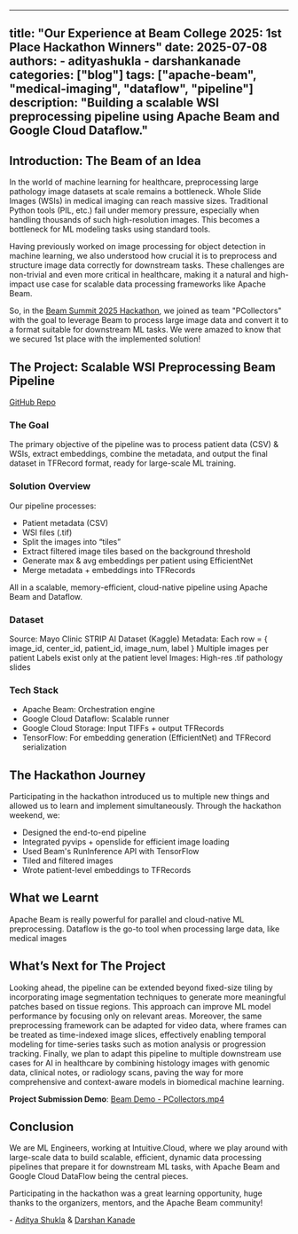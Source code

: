 <!--
Licensed to the Apache Software Foundation (ASF) under one or more
contributor license agreements. See the NOTICE file distributed with
this work for additional information regarding copyright ownership.
The ASF licenses this file to You under the Apache License, Version 2.0
(the "License"); you may not use this file except in compliance with
the License. You may obtain a copy of the License at

    http://www.apache.org/licenses/LICENSE-2.0

Unless required by applicable law or agreed to in writing, software
distributed under the License is distributed on an "AS IS" BASIS,
WITHOUT WARRANTIES OR CONDITIONS OF ANY KIND, either express or implied.
See the License for the specific language governing permissions and
limitations under the License.
-->

---
title: "Our Experience at Beam College 2025: 1st Place Hackathon Winners"
date: 2025-07-08
authors:
    - adityashukla
    - darshankanade
categories: ["blog"]
tags: ["apache-beam", "medical-imaging", "dataflow", "pipeline"]
description: "Building a scalable WSI preprocessing pipeline using Apache Beam and Google Cloud Dataflow."
---

## Introduction: The Beam of an Idea
In the world of machine learning for healthcare, preprocessing large pathology image datasets at scale remains a bottleneck. Whole Slide Images (WSIs) in medical imaging can reach massive sizes. Traditional Python tools (PIL, etc.) fail under memory pressure, especially when handling thousands of such high-resolution images. This becomes a bottleneck for ML modeling tasks using standard tools.

Having previously worked on image processing for object detection in machine learning, we also understood how crucial it is to preprocess and structure image data correctly for downstream tasks. These challenges are non-trivial and even more critical in healthcare, making it a natural and high-impact use case for scalable data processing frameworks like Apache Beam.

So, in the [Beam Summit 2025 Hackathon](https://beamcollege.dev/hackathon/), we joined as team "PCollectors" with the goal to leverage Beam to process large image data and convert it to a format suitable for downstream ML tasks. We were amazed to know that we secured 1st place with the implemented solution!

## The Project: Scalable WSI Preprocessing Beam Pipeline
[GitHub Repo](https://github.com/adityashukla8/medical_image_processing_beam)

### The Goal
The primary objective of the pipeline was to process patient data (CSV) & WSIs, extract embeddings, combine the metadata, and output the final dataset in TFRecord format, ready for large-scale ML training.

### Solution Overview
Our pipeline processes:

- Patient metadata (CSV)
- WSI files (.tif)
- Split the images into “tiles”
- Extract filtered image tiles based on the background threshold
- Generate max & avg embeddings per patient using EfficientNet
- Merge metadata + embeddings into TFRecords

All in a scalable, memory-efficient, cloud-native pipeline using Apache Beam and Dataflow.

### Dataset
Source: Mayo Clinic STRIP AI Dataset (Kaggle)
Metadata: Each row = { image_id, center_id, patient_id, image_num, label }
Multiple images per patient
Labels exist only at the patient level
Images:
High-res .tif pathology slides

### Tech Stack
- Apache Beam: Orchestration engine
- Google Cloud Dataflow: Scalable runner
- Google Cloud Storage: Input TIFFs + output TFRecords
- TensorFlow: For embedding generation (EfficientNet) and TFRecord serialization

## The Hackathon Journey
Participating in the hackathon introduced us to multiple new things and allowed us to learn and implement simultaneously. Through the hackathon weekend, we:

- Designed the end-to-end pipeline
- Integrated pyvips + openslide for efficient image loading
- Used Beam's RunInference API with TensorFlow
- Tiled and filtered images
- Wrote patient-level embeddings to TFRecords

## What we Learnt
Apache Beam is really powerful for parallel and cloud-native ML preprocessing.
Dataflow is the go-to tool when processing large data, like medical images

## What’s Next for The Project
Looking ahead, the pipeline can be extended beyond fixed-size tiling by incorporating image segmentation techniques to generate more meaningful patches based on tissue regions. This approach can improve ML model performance by focusing only on relevant areas. Moreover, the same preprocessing framework can be adapted for video data, where frames can be treated as time-indexed image slices, effectively enabling temporal modeling for time-series tasks such as motion analysis or progression tracking. Finally, we plan to adapt this pipeline to multiple downstream use cases for AI in healthcare by combining histology images with genomic data, clinical notes, or radiology scans, paving the way for more comprehensive and context-aware models in biomedical machine learning.

**Project Submission Demo**: [Beam Demo - PCollectors.mp4](https://drive.google.com/file/d/1Os5SvgqHiqfMkoCWOuaVvEPXsnhqXlLx/view?usp=sharing)

## Conclusion
We are ML Engineers, working at Intuitive.Cloud, where we play around with large-scale data to build scalable, efficient, dynamic data processing pipelines that prepare it for downstream ML tasks, with Apache Beam and Google Cloud DataFlow being the central pieces.

Participating in the hackathon was a great learning opportunity, huge thanks to the organizers, mentors, and the Apache Beam community!

\- [Aditya Shukla](https://www.linkedin.com/in/adityashukla8/) & [Darshan Kanade](https://in.linkedin.com/in/darshan-kanade-0797851b3)

